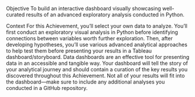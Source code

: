 Objective
To build an interactive dashboard visually showcasing well-curated results of
an advanced exploratory analysis conducted in Python.


Context
For this Achievement, you’ll select your own data to analyze. You’ll first conduct an exploratory visual
analysis in Python before identifying connections between variables worth further exploration. Then,
after developing hypotheses, you’ll use various advanced analytical approaches to help test them
before presenting your results in a Tableau dashboard/storyboard.
Data dashboards are an effective tool for presenting data in an accessible and tangible way. Your
dashboard will tell the story of your analytical journey and should contain a curation of the key results
you discovered throughout this Achievement. Not all of your results will fit into the dashboard—make
sure to include any additional analyses you conducted in a GitHub repository.
